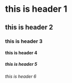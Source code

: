 # this is header 1
## this is header 2
### this is header 3
#### this is header 4
##### this is header 5
###### this is header 6
